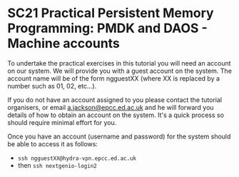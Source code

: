 # SC21 Practical Persistent Memory Programming: PMDK and DAOS - Machine accounts
To undertake the practical exercises in this tutorial you will need an account on our system. We will provide you with a guest account on the system. The account name will be of the form ngguestXX (where XX is replaced by a number such as 01, 02, etc...).

If you do not have an account assigned to you please contact the tutorial organisers, or email  a.jackson@epcc.ed.ac.uk and he will forward you details of how to obtain an account on the system. It's a quick process so should require minimal effort for you.

Once you have an account (username and password) for the system should be able to access it as follows:

- `ssh ngguestXX@hydra-vpn.epcc.ed.ac.uk`
- then `ssh nextgenio-login2`
